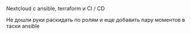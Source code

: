 Nextcloud c ansible, terraform и CI / CD

Не дошли руки раскидать по ролям и еще добавить пару моментов в таски ansible
